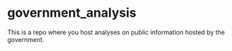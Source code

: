 # government_analysis
This is a repo where you host analyses on public information hosted by the government.
